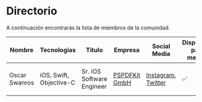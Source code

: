 # Directorio

A continuación encontrarás la lista de miembros de la comunidad.

| Nombre | Tecnologías | Título | Empresa | Social Media | Disponible para mentor | Términos |
|--------|-------------|--------|---------|--------------|------------------------|----------|
| Oscar Swanros | iOS, Swift, Objective-C | Sr. iOS Software Engineer | [PSPDFKit GmbH](https://pspdfkit.com) | [Instagram](https://instagram.com/swanros), [Twitter](https://twitter.com/swanros) | ✅ | Escríbeme por correo a oscar@swanros.com, o por Slack. |
